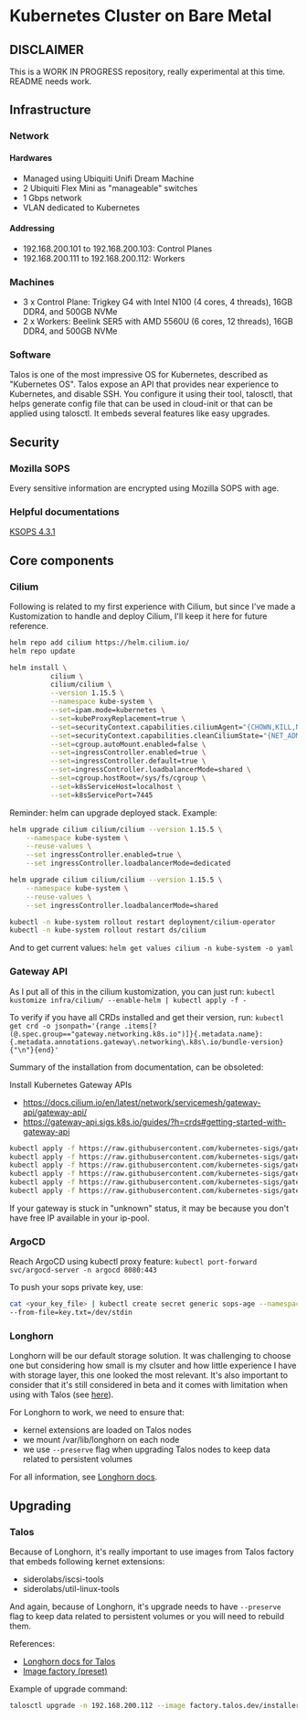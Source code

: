 # Kubernetes Cluster on Bare Metal

## DISCLAIMER
This is a WORK IN PROGRESS repository, really experimental at this time.
README needs work.

## Infrastructure

### Network

#### Hardwares

- Managed using Ubiquiti Unifi Dream Machine
- 2 Ubiquiti Flex Mini as "manageable" switches
- 1 Gbps network
- VLAN dedicated to Kubernetes

#### Addressing

- 192.168.200.101 to 192.168.200.103: Control Planes
- 192.168.200.111 to 192.168.200.112: Workers

### Machines

- 3 x Control Plane: Trigkey G4 with Intel N100 (4 cores, 4 threads), 16GB DDR4, and 500GB NVMe
- 2 x Workers: Beelink SER5 with AMD 5560U (6 cores, 12 threads), 16GB DDR4, and 500GB NVMe

### Software

Talos is one of the most impressive OS for Kubernetes, described as "Kubernetes OS". Talos expose an API that provides near experience to Kubernetes, and disable SSH. You configure it using their tool, talosctl, that helps generate config file that can be used in cloud-init or that can be applied using talosctl. It embeds several features like easy upgrades.

## Security

### Mozilla SOPS

Every sensitive information are encrypted using Mozilla SOPS with age.

### Helpful documentations

[KSOPS 4.3.1](https://github.com/viaduct-ai/kustomize-sops/tree/v4.3.1)

## Core components

### Cilium

Following is related to my first experience with Cilium, but since I've made a Kustomization to handle and deploy Cilium, I'll keep it here for future reference.

```bash
helm repo add cilium https://helm.cilium.io/
helm repo update

helm install \
          cilium \
          cilium/cilium \
          --version 1.15.5 \
          --namespace kube-system \
          --set=ipam.mode=kubernetes \
          --set=kubeProxyReplacement=true \
          --set=securityContext.capabilities.ciliumAgent="{CHOWN,KILL,NET_ADMIN,NET_RAW,IPC_LOCK,SYS_ADMIN,SYS_RESOURCE,DAC_OVERRIDE,FOWNER,SETGID,SETUID}" \
          --set=securityContext.capabilities.cleanCiliumState="{NET_ADMIN,SYS_ADMIN,SYS_RESOURCE}" \
          --set=cgroup.autoMount.enabled=false \
          --set=ingressController.enabled=true \
          --set=ingressController.default=true \
          --set=ingressController.loadbalancerMode=shared \
          --set=cgroup.hostRoot=/sys/fs/cgroup \
          --set=k8sServiceHost=localhost \
          --set=k8sServicePort=7445
```

Reminder: helm can upgrade deployed stack. Example:

```bash
helm upgrade cilium cilium/cilium --version 1.15.5 \
    --namespace kube-system \
    --reuse-values \
    --set ingressController.enabled=true \
    --set ingressController.loadbalancerMode=dedicated

helm upgrade cilium cilium/cilium --version 1.15.5 \
    --namespace kube-system \
    --reuse-values \
    --set ingressController.loadbalancerMode=shared

kubectl -n kube-system rollout restart deployment/cilium-operator
kubectl -n kube-system rollout restart ds/cilium
``` 

And to get current values:
`helm get values cilium -n kube-system -o yaml`

### Gateway API

As I put all of this in the cilium kustomization, you can just run:
`kubectl kustomize infra/cilium/ --enable-helm | kubectl apply -f -`

To verify if you have all CRDs installed and get their version, run:
`kubectl get crd -o jsonpath='{range .items[?(@.spec.group=="gateway.networking.k8s.io")]}{.metadata.name}: {.metadata.annotations.gateway\.networking\.k8s\.io/bundle-version}{"\n"}{end}'`

Summary of the installation from documentation, can be obsoleted:

Install Kubernetes Gateway APIs
- https://docs.cilium.io/en/latest/network/servicemesh/gateway-api/gateway-api/
- https://gateway-api.sigs.k8s.io/guides/?h=crds#getting-started-with-gateway-api

```bash
kubectl apply -f https://raw.githubusercontent.com/kubernetes-sigs/gateway-api/v1.1.0/config/crd/standard/gateway.networking.k8s.io_gatewayclasses.yaml
kubectl apply -f https://raw.githubusercontent.com/kubernetes-sigs/gateway-api/v1.1.0/config/crd/standard/gateway.networking.k8s.io_gateways.yaml
kubectl apply -f https://raw.githubusercontent.com/kubernetes-sigs/gateway-api/v1.1.0/config/crd/standard/gateway.networking.k8s.io_httproutes.yaml
kubectl apply -f https://raw.githubusercontent.com/kubernetes-sigs/gateway-api/v1.1.0/config/crd/standard/gateway.networking.k8s.io_referencegrants.yaml
kubectl apply -f https://raw.githubusercontent.com/kubernetes-sigs/gateway-api/v1.1.0/config/crd/standard/gateway.networking.k8s.io_grpcroutes.yaml
kubectl apply -f https://raw.githubusercontent.com/kubernetes-sigs/gateway-api/v1.1.0/config/crd/experimental/gateway.networking.k8s.io_tlsroutes.yaml
```
If your gateway is stuck in "unknown" status, it may be because you don't have free IP available in your ip-pool.

### ArgoCD

Reach ArgoCD using kubectl proxy feature:
`kubectl port-forward svc/argocd-server -n argocd 8080:443`

To push your sops private key, use:
```bash
cat <your_key_file> | kubectl create secret generic sops-age --namespace=argocd \
--from-file=key.txt=/dev/stdin
```

### Longhorn

Longhorn will be our default storage solution. It was challenging to choose one but considering how small is my clsuter and how little experience I have with storage layer, this one looked the most relevant. It's also important to consider that it's still considered in beta and it comes with limitation when using with Talos (see [here](https://longhorn.io/docs/1.7.0/advanced-resources/os-distro-specific/talos-linux-support/)).

For Longhorn to work, we need to ensure that:
- kernel extensions are loaded on Talos nodes
- we mount /var/lib/longhorn on each node
- we use `--preserve` flag when upgrading Talos nodes to keep data related to persistent volumes

For all information, see [Longhorn docs](https://longhorn.io/docs/1.7.0/deploy/install/install-with-helm/).

## Upgrading

### Talos

Because of Longhorn, it's really important to use images from Talos factory that embeds following kernet extensions:
- siderolabs/iscsi-tools
- siderolabs/util-linux-tools

And again, because of Longhorn, it's upgrade needs to have `--preserve` flag to keep data related to persistent volumes or you will need to rebuild them.

References:
- [Longhorn docs for Talos](https://longhorn.io/docs/1.7.0/advanced-resources/os-distro-specific/talos-linux-support/)
- [Image factory (preset)](https://factory.talos.dev/?arch=amd64&board=undefined&cmdline-set=true&extensions=-&extensions=siderolabs%2Fiscsi-tools&extensions=siderolabs%2Futil-linux-tools&platform=metal&target=metal)

Example of upgrade command:
```bash
talosctl upgrade -n 192.168.200.112 --image factory.talos.dev/installer/613e1592b2da41ae5e265e8789429f22e121aab91cb4deb6bc3c0b6262961245:v1.7.6 --preserve
```